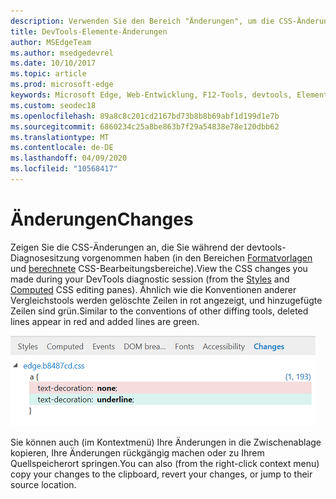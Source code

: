 ```yaml
---
description: Verwenden Sie den Bereich "Änderungen", um die CSS-Änderungen zu vergleichen, die Sie beim Debuggen Ihrer Seite vornehmen.
title: DevTools-Elemente-Änderungen
author: MSEdgeTeam
ms.author: msedgedevrel
ms.date: 10/10/2017
ms.topic: article
ms.prod: microsoft-edge
keywords: Microsoft Edge, Web-Entwicklung, F12-Tools, devtools, Elemente, CSS-Änderungen, CSS-diff
ms.custom: seodec18
ms.openlocfilehash: 89a8c8c201cd2167bd73b8b8b69abf1d199d1e7b
ms.sourcegitcommit: 6860234c25a8be863b7f29a54838e78e120dbb62
ms.translationtype: MT
ms.contentlocale: de-DE
ms.lasthandoff: 04/09/2020
ms.locfileid: "10568417"
---
```

# <span data-ttu-id="12a96-104">Änderungen</span><span class="sxs-lookup"><span data-stu-id="12a96-104">Changes</span></span>
<span data-ttu-id="12a96-105">Zeigen Sie die CSS-Änderungen an, die Sie während der devtools-Diagnosesitzung vorgenommen haben (in den Bereichen [Formatvorlagen](./styles.md) und [berechnete](./computed.md) CSS-Bearbeitungsbereiche).</span><span class="sxs-lookup"><span data-stu-id="12a96-105">View the CSS changes you made during your DevTools diagnostic session (from the [Styles](./styles.md) and [Computed](./computed.md) CSS editing panes).</span></span> <span data-ttu-id="12a96-106">Ähnlich wie die Konventionen anderer Vergleichstools werden gelöschte Zeilen in rot angezeigt, und hinzugefügte Zeilen sind grün.</span><span class="sxs-lookup"><span data-stu-id="12a96-106">Similar to the conventions of other diffing tools, deleted lines appear in red and added lines are green.</span></span>

![Bereich "Änderungen"](../media/elements_changes.png)

<span data-ttu-id="12a96-108">Sie können auch (im Kontextmenü) Ihre Änderungen in die Zwischenablage kopieren, Ihre Änderungen rückgängig machen oder zu Ihrem Quellspeicherort springen.</span><span class="sxs-lookup"><span data-stu-id="12a96-108">You can also (from the right-click context menu) copy  your changes to the clipboard, revert your changes, or jump to their source location.</span></span>